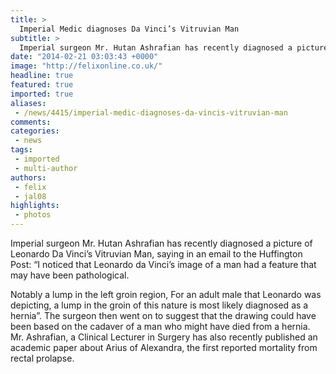 ```yaml
---
title: >
  Imperial Medic diagnoses Da Vinci’s Vitruvian Man
subtitle: >
  Imperial surgeon Mr. Hutan Ashrafian has recently diagnosed a picture of Leonardo Da Vinci’s Vitruvian Man
date: "2014-02-21 03:03:43 +0000"
image: "http://felixonline.co.uk/"
headline: true
featured: true
imported: true
aliases:
 - /news/4415/imperial-medic-diagnoses-da-vincis-vitruvian-man
comments:
categories:
 - news
tags:
 - imported
 - multi-author
authors:
 - felix
 - jal08
highlights:
 - photos
---
```


Imperial surgeon Mr. Hutan Ashrafian has recently diagnosed a picture of Leonardo Da Vinci’s Vitruvian Man, saying in an email to the Huffington Post: “I noticed that Leonardo da Vinci’s image of a man had a feature that may have been pathological.

Notably a lump in the left groin region, For an adult male that Leonardo was depicting, a lump in the groin of this nature is most likely diagnosed as a hernia”. The surgeon then went on to suggest that the drawing could have been based on the cadaver of a man who might have died from a hernia. Mr. Ashrafian, a Clinical Lecturer in Surgery has also recently published an academic paper about Arius of Alexandra, the first reported mortality from rectal prolapse.

